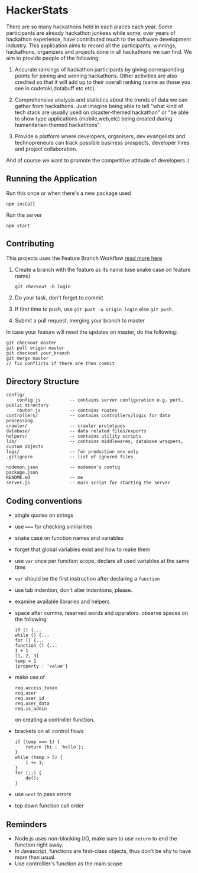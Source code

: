 HackerStats
====================
There are so many hackathons held in each places each year. Some participants are already hackathon junkees while some, over years of hackathon experience,  have contributed much to the software development industry.                                                                                     This application aims to record all the participants, winnings, hackathons, organizers and projects done in all hackathons we can find. We aim to provide people of the following:

1) Accurate rankings of hackathon participants by giving corresponding points for joining and winning hackathons. Other activities are also credited so that it will add up to their overall ranking (same as those you see in codetoki,dotabuff etc etc).

2) Comprehensive analysis and statistics about the trends of data we can gather from hackathons. Just imagine being able to tell "what kind of tech stack are usually used on disaster-themed hackathon" or "be able to show type applications (mobile,web,etc) being created during humanitarian-themed hackathons".

3) Provide a platform where developers, organisers, dev evangelists and technopreneurs can track possible business prospects, developer hires and project collaboration.

And of course we want to promote the competitive attitude of developers :)


Running the Application
---------------------

Run this once or when there's a new package used
<!-- language:console -->

	npm install

Run the server
<!-- language:console -->

	npm start



Contributing
---------------------

This projects uses the Feature Branch Workflow
[read more here](https://www.atlassian.com/git/workflows#!workflow-feature-branch)

1. Create a branch with the feature as its name (use snake case on feature name)

	`git checkout -b login`
2. Do your task, don't forget to commit
3. If first time to push, use `git push -u origin login` else `git push`.
4. Submit a pull request, merging your branch to master

In case your feature will need the updates on master, do the following:

<!-- language:console -->

	git checkout master
	git pull origin master
	git checkout your_branch
	git merge master
	// fix conflicts if there are then commit



Directory Structure
---------------------

<!-- language:console -->

	config/
		config.js			-- contains server configuration e.g. port, public directory
		router.js			-- contains routes
	controllers/			-- contains controllers/logic for data processing.
	crawler/				-- crawler prototypes
	database/				-- data related files/exports
	helpers/				-- contains utility scripts
	lib/					-- contains middlewares, database wrappers, custom objects
	logs/					-- for production env only
	.gitignore				-- list of ignored files
	
	nodemon.json			-- nodemon's config
	package.json
	README.md				-- me
	server.js				-- main script for starting the server


Coding conventions
---------------------

  * single quotes on strings
  * use `===` for checking similarities
  * snake case on function names and variables
  * forget that global variables exist and how to make them
  * use `var` once per function scope, declare all used variables at the same time
  * `var` should be the first instruction after declaring a `function`
  * use tab indention, don't alter indentions, please.
  * examine available libraries and helpers
  * space after comma, reserved words and operators. observe spaces on the following:

	<!-- language:console -->

		if () {...
		while () {...
		for () {...
		function () {...
		1 + 1
		[1, 2, 3]
		temp = 1
		{property : 'value'}
  * make use of

		req.access_token
		req.user
		req.user_id
		req.user_data
		req.is_admin
	on creating a controller function.

  * brackets on all control flows

		if (temp === 1) {
			return {hi : 'hello'};
		}
		while (temp > 5) {
			i += 1;
		}
		for (;;) {
			do();
		}
  * use `next` to pass errors
  * top down function call order


Reminders
---------------------
  * Node.js uses non-blocking I/O, make sure to use `return` to end the function right away.
  * In Javascript, functions are first-class objects, thus don't be shy to have more than usual.
  * Use controlller's function as the main scope
